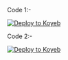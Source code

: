 



Code 1:-

[![Deploy to Koyeb](https://www.koyeb.com/static/images/deploy/button.svg)](https://app.koyeb.com/deploy?...)

Code 2:-

[![Deploy to Koyeb](https://www.koyeb.com/static/images/deploy/button.svg)](https://app.koyeb.com/deploy?type=git&repository=&branch=name&name=servicename)
